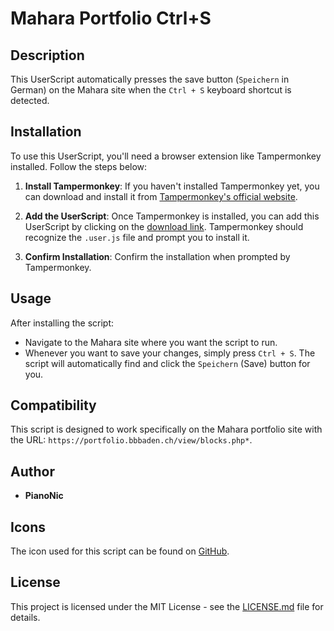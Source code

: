 # Mahara Portfolio Ctrl+S

## Description

This UserScript automatically presses the save button (`Speichern` in German) on the Mahara site when the `Ctrl + S` keyboard shortcut is detected.

## Installation

To use this UserScript, you'll need a browser extension like Tampermonkey installed. Follow the steps below:

1. **Install Tampermonkey**: If you haven't installed Tampermonkey yet, you can download and install it from [Tampermonkey's official website](https://www.tampermonkey.net/).

2. **Add the UserScript**: Once Tampermonkey is installed, you can add this UserScript by clicking on the [download link](https://github.com/BBBaden-Moodle-userscripts/Mahara-Portfolio-Ctrl-S/raw/main/Mahara-Portfolio-Ctrl-S.user.js). Tampermonkey should recognize the `.user.js` file and prompt you to install it.

3. **Confirm Installation**: Confirm the installation when prompted by Tampermonkey.

## Usage

After installing the script:

- Navigate to the Mahara site where you want the script to run.
- Whenever you want to save your changes, simply press `Ctrl + S`. The script will automatically find and click the `Speichern` (Save) button for you.

## Compatibility

This script is designed to work specifically on the Mahara portfolio site with the URL: `https://portfolio.bbbaden.ch/view/blocks.php*`.

## Author

- **PianoNic**

## Icons

The icon used for this script can be found on [GitHub](https://github.com/BBBaden-Moodle-userscripts/Mahara-Portfolio-Ctrl-S/blob/main/icon/saveIcon.png?raw=true).

## License

This project is licensed under the MIT License - see the [LICENSE.md](LICENSE.md) file for details.
